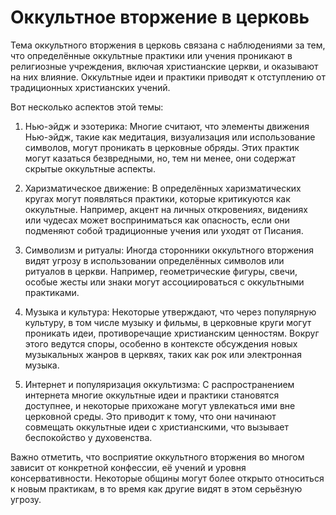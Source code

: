 # Оккультное вторжение в церковь 

Тема оккультного вторжения в церковь связана с наблюдениями за тем, что определённые оккультные практики или учения проникают в религиозные учреждения, включая христианские церкви, и оказывают на них влияние. Оккультные идеи и практики приводят к отступлению от традиционных христианских учений.

Вот несколько аспектов этой темы:

1. Нью-эйдж и эзотерика: Многие считают, что элементы движения Нью-эйдж, такие как медитация, визуализация или использование символов, могут проникать в церковные обряды.  Этих практик могут казаться безвредными, но, тем ни менее, они содержат скрытые оккультные аспекты.


2. Харизматическое движение: В определённых харизматических кругах могут появляться практики, которые критикуются как оккультные. Например, акцент на личных откровениях, видениях или чудесах может восприниматься как опасность, если они подменяют собой традиционные учения или уходят от Писания.


3. Символизм и ритуалы: Иногда сторонники оккультного вторжения видят угрозу в использовании определённых символов или ритуалов в церкви. Например, геометрические фигуры, свечи, особые жесты или знаки могут ассоциироваться с оккультными практиками.


4. Музыка и культура: Некоторые утверждают, что через популярную культуру, в том числе музыку и фильмы, в церковные круги могут проникать идеи, противоречащие христианским ценностям. Вокруг этого ведутся споры, особенно в контексте обсуждения новых музыкальных жанров в церквях, таких как рок или электронная музыка.


5. Интернет и популяризация оккультизма: С распространением интернета многие оккультные идеи и практики становятся доступнее, и некоторые прихожане могут увлекаться ими вне церковной среды. Это приводит к тому, что они начинают совмещать оккультные идеи с христианскими, что вызывает беспокойство у духовенства.



Важно отметить, что восприятие оккультного вторжения во многом зависит от конкретной конфессии, её учений и уровня консервативности. Некоторые общины могут более открыто относиться к новым практикам, в то время как другие видят в этом серьёзную угрозу.


